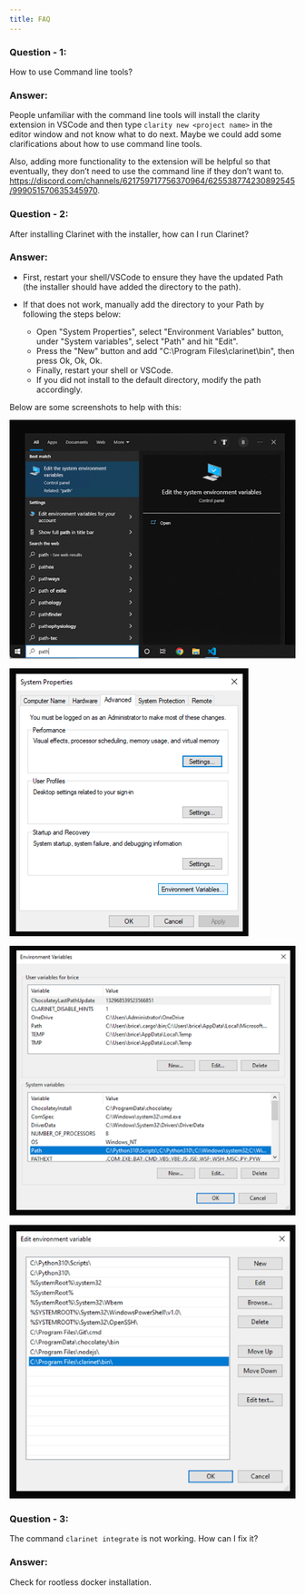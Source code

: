 ```yaml
---
title: FAQ
---
```



### Question - 1: 

How to use Command line tools?

### Answer: 

People unfamiliar with the command line tools will install the clarity extension in VSCode and then type `clarity new <project name>` in the editor window and not know what to do next. Maybe we could add some clarifications about how to use command line tools. 

Also, adding more functionality to the extension will be helpful so that eventually, they don’t need to use the command line if they don’t want to. https://discord.com/channels/621759717756370964/625538774230892545/999051570635345970.

### Question - 2: 

After installing Clarinet with the installer, how can I run Clarinet? 

### Answer:

- First, restart your shell/VSCode to ensure they have the updated Path (the installer should have added the directory to the path).
- If that does not work, manually add the directory to your Path by following the steps below:

    -  Open "System Properties", select "Environment Variables" button, under "System variables", select "Path" and hit "Edit". 
    - Press the "New" button and add "C:\Program Files\clarinet\bin", then press Ok, Ok, Ok. 
    - Finally, restart your shell or VSCode.
    - If you did not install to the default directory, modify the path accordingly.

Below are some screenshots to help with this:

![FAQ - 2](images/clarinet-faq-1.png)

![FAQ - 2](images/clarinet-faq-2.png)

![FAQ - 2](images/clarinet-faq-3.png)

![FAQ - 2](images/clarinet-faq-4.png)

### Question - 3: 

The command `clarinet integrate` is not working. How can I fix it?

### Answer: 

Check for rootless docker installation.
